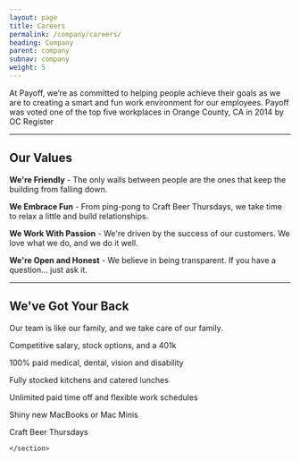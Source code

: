 ```yaml
---
layout: page
title: Careers
permalink: /company/careers/
heading: Company
parent: company
subnav: company
weight: 5
---
```




<section class="p-b-md">
	<p class="lead">At Payoff, we’re as committed to helping people achieve their goals as we are to creating a smart and fun work environment for our employees. Payoff was voted one of the top five workplaces in Orange County, CA in 2014 by OC Register</p>
	<hr />
	<h2>Our Values</h2>
	<p><strong>We're Friendly</strong> - The only walls between people are the ones that keep the building from falling down.</p>
	<p><strong>We Embrace Fun</strong> - From ping-pong to Craft Beer Thursdays, we take time to relax a little and build relationships.</p>
	<p><strong>We Work With Passion</strong> - We're driven by the success of our customers. We love what we do, and we do it well.</p>
	<p><strong>We're Open and Honest</strong> - We believe in being transparent. If you have a question... just ask it.</p>
	<hr />
	<h2>We've Got Your Back</h2>
	<p>
	Our team is like our family, and we take care of our family.
	</p>
	<p>Competitive salary, stock options, and a 401k</p>
	<p>100% paid medical, dental, vision and disability</p>
	<p>Fully stocked kitchens and catered lunches</p>
	<p>Unlimited paid time off and flexible work schedules</p>
	<p>Shiny new MacBooks or Mac Minis</p>
	<p>Craft Beer Thursdays</p>

	</section>
